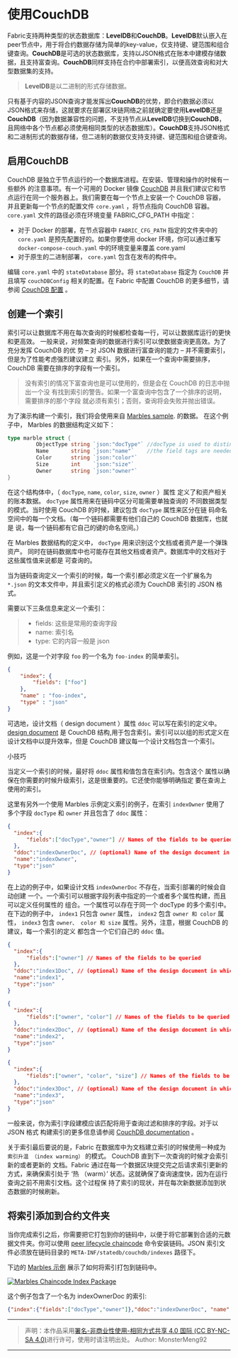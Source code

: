 # 使用CouchDB

Fabric支持两种类型的状态数据库：**LevelDB**和**CouchDB**。**LevelDB**默认嵌入在peer节点中，用于将合约数据存储为简单的key-value，仅支持键、键范围和组合键查询。**CouchDB**是可选的状态数据库，支持以JSON格式在账本中建模存储数据，且支持富查询。**CouchDB**同样支持在合约中部署索引，以便高效查询和对大型数据集的支持。

> **LevelDB**是以二进制的形式存储数据。

只有基于内容的JSON查询才能发挥出**CouchDB**的优势，即合约数据必须以JSON格式来存储，这就要求在部署区块链网络之前就确定要使用**LevelDB**还是**CouchDB**（因为数据兼容性的问题，不支持节点从**LevelDB**切换到**CouchDB**，且网络中各个节点都必须使用相同类型的状态数据库）。**CouchDB**支持JSON格式和二进制形式的数据存储，但二进制的数据仅支持支持键、键范围和组合键查询。

## 启用CouchDB

CouchDB 是独立于节点运行的一个数据库进程。在安装、管理和操作的时候有一些额外 的注意事项。有一个可用的 Docker 镜像 [CouchDB](https://hub.docker.com/_/couchdb/) 并且我们建议它和节点运行在同一个服务器上。我们需要在每一个节点上安装一个 CouchDB 容器，并且更新每一个节点的配置文件 `core.yaml` ，将节点指向 CouchDB 容器。 `core.yaml` 文件的路径必须在环境变量 FABRIC_CFG_PATH 中指定：

- 对于 Docker 的部署，在节点容器中 `FABRIC_CFG_PATH` 指定的文件夹中的 `core.yaml` 是预先配置好的。如果你要使用 docker 环境，你可以通过重写 `docker-compose-couch.yaml` 中的环境变量来覆盖 core.yaml
- 对于原生的二进制部署， `core.yaml` 包含在发布的构件中。

编辑 `core.yaml` 中的 `stateDatabase` 部分。将 `stateDatabase` 指定为 `CouchDB` 并且填写 `couchDBConfig` 相关的配置。在 Fabric 中配置 CouchDB 的更多细节，请参阅 [CouchDB 配置](https://hyperledger-fabric.readthedocs.io/zh_CN/latest/couchdb_as_state_database.html#couchdb-configuration) 。

## 创建一个索引

索引可以让数据库不用在每次查询的时候都检查每一行，可以让数据库运行的更快和更高效。 一般来说，对频繁查询的数据进行索引可以使数据查询更高效。为了充分发挥 CouchDB 的优 势 – 对 JSON 数据进行富查询的能力 – 并不需要索引，但是为了性能考虑强烈建议建立 索引。另外，如果在一个查询中需要排序，CouchDB 需要在排序的字段有一个索引。

> 没有索引的情况下富查询也是可以使用的，但是会在 CouchDB 的日志中抛出一个没 有找到索引的警告。如果一个富查询中包含了一个排序的说明，需要排序的那个字段 就必须有索引；否则，查询将会失败并抛出错误。

为了演示构建一个索引，我们将会使用来自 [Marbles sample](https://github.com/hyperledger/fabric-samples/blob/master/chaincode/marbles02/go/marbles_chaincode.go). 的数据。 在这个例子中， Marbles 的数据结构定义如下：

```go
type marble struct {
         ObjectType string `json:"docType"` //docType is used to distinguish the various types of objects in state database
         Name       string `json:"name"`    //the field tags are needed to keep case from bouncing around
         Color      string `json:"color"`
         Size       int    `json:"size"`
         Owner      string `json:"owner"`
}
```

在这个结构体中，（ `docType`, `name`, `color`, `size`, `owner` ）属性 定义了和资产相关的账本数据。 `docType` 属性用来在链码中区分可能需要单独查询的 不同数据类型的模式。当时使用 CouchDB 的时候，建议包含 `docType` 属性来区分在链 码命名空间中的每一个文档。（每一个链码都需要有他们自己的 CouchDB 数据库，也就是 说，每一个链码都有它自己的键的命名空间。）

在 Marbles 数据结构的定义中， `docType` 用来识别这个文档或者资产是一个弹珠资产。 同时在链码数据库中也可能存在其他文档或者资产。数据库中的文档对于这些属性值来说都是 可查询的。

当为链码查询定义一个索引的时候，每一个索引都必须定义在一个扩展名为 `*.json` 的文本文件中，并且索引定义的格式必须为 CouchDB 索引的 JSON 格式。

需要以下三条信息来定义一个索引：

> - fields: 这些是常用的查询字段
> - name: 索引名
> - type: 它的内容一般是 json

例如，这是一个对字段 `foo` 的一个名为 `foo-index` 的简单索引。

```json
{
    "index": {
        "fields": ["foo"]
    },
    "name" : "foo-index",
    "type" : "json"
}
```

可选地，设计文档（ design document ）属性 `ddoc` 可以写在索引的定义中。[design document](http://guide.couchdb.org/draft/design.html) 是 CouchDB 结构,用于包含索引。索引可以以组的形式定义在设计文档中以提升效率，但是 CouchDB 建议每一个设计文档包含一个索引。

小技巧

当定义一个索引的时候，最好将 `ddoc` 属性和值包含在索引内。包含这个 属性以确保在你需要的时候升级索引，这是很重要的。它还使你能够明确指定 要在查询上使用的索引。

这里有另外一个使用 Marbles 示例定义索引的例子，在索引 `indexOwner` 使用了多个字段 `docType` 和 `owner` 并且包含了 `ddoc` 属性：

```json
{
  "index":{
      "fields":["docType","owner"] // Names of the fields to be queried
  },
  "ddoc":"indexOwnerDoc", // (optional) Name of the design document in which the index will be created.
  "name":"indexOwner",
  "type":"json"
}
```

在上边的例子中，如果设计文档 `indexOwnerDoc` 不存在，当索引部署的时候会自动创建 一个。一个索引可以根据字段列表中指定的一个或者多个属性构建，而且可以定义任何属性的 组合。一个属性可以存在于同一个 docType 的多个索引中。在下边的例子中， `index1` 只包含 `owner` 属性， `index2` 包含 `owner 和 color` 属性， `index3` 包含 `owner、 color 和 size` 属性。另外，注意，根据 CouchDB 的建议，每一个索引的定义 都包含一个它们自己的 `ddoc` 值。

```json
{
  "index":{
      "fields":["owner"] // Names of the fields to be queried
  },
  "ddoc":"index1Doc", // (optional) Name of the design document in which the index will be created.
  "name":"index1",
  "type":"json"
}

{
  "index":{
      "fields":["owner", "color"] // Names of the fields to be queried
  },
  "ddoc":"index2Doc", // (optional) Name of the design document in which the index will be created.
  "name":"index2",
  "type":"json"
}

{
  "index":{
      "fields":["owner", "color", "size"] // Names of the fields to be queried
  },
  "ddoc":"index3Doc", // (optional) Name of the design document in which the index will be created.
  "name":"index3",
  "type":"json"
}
```

一般来说，你为索引字段建模应该匹配将用于查询过滤和排序的字段。对于以 JSON 格式 构建索引的更多信息请参阅 [CouchDB documentation](http://docs.couchdb.org/en/latest/api/database/find.html#db-index) 。

关于索引最后要说的是，Fabric 在数据库中为文档建立索引的时候使用一种成为 `索引升温 （index warming）` 的模式。 CouchDB 直到下一次查询的时候才会索引新的或者更新的 文档。Fabric 通过在每一个数据区块提交完之后请求索引更新的方式，来确保索引处于 ‘热 （warm）’ 状态。这就确保了查询速度快，因为在运行查询之前不用索引文档。这个过程保 持了索引的现状，并在每次新数据添加到状态数据的时候刷新。

## 将索引添加到合约文件夹

当你完成索引之后，你需要把它打包到你的链码中，以便于将它部署到合适的元数据文件夹。你可以使用 [peer lifecycle chaincode](https://hyperledger-fabric.readthedocs.io/zh_CN/latest/commands/peerlifecycle.html) 命令安装链码。JSON 索引文件必须放在链码目录的 `META-INF/statedb/couchdb/indexes` 路径下。

下边的 [Marbles 示例](https://github.com/hyperledger/fabric-samples/tree/master/chaincode/marbles02/go) 展示了如何将索引打包到链码中。

[![Marbles Chaincode Index Package](https://hyperledger-fabric.readthedocs.io/zh_CN/latest/_images/couchdb_tutorial_pkg_example.png)](https://hyperledger-fabric.readthedocs.io/zh_CN/latest/_images/couchdb_tutorial_pkg_example.png)

这个例子包含了一个名为 indexOwnerDoc 的索引:

```json
{"index":{"fields":["docType","owner"]},"ddoc":"indexOwnerDoc", "name":"indexOwner","type":"json"}
```

---

> 声明：本作品采用[署名-非商业性使用-相同方式共享 4.0 国际 (CC BY-NC-SA 4.0)](https://creativecommons.org/licenses/by-nc-sa/4.0/deed.zh)进行许可，使用时请注明出处。
> Author: MonsterMeng92

---

